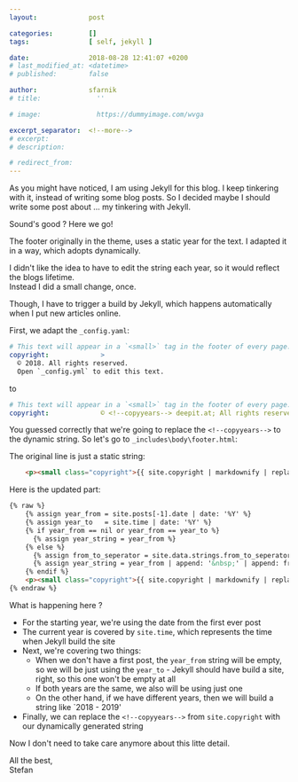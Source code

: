 ```yaml
---
layout:             post

categories:         []
tags:               [ self, jekyll ]

date:               2018-08-28 12:41:07 +0200
# last_modified_at: <datetime>
# published:        false

author:             sfarnik
# title:              ''

# image:              https://dummyimage.com/wvga

excerpt_separator:  <!--more-->
# excerpt:
# description:

# redirect_from:
---
```


As you might have noticed, I am using Jekyll for this blog.
I keep tinkering with it, instead of writing some blog posts. So I decided maybe I should write some post about ... my tinkering with Jekyll.

Sound's good ? Here we go!

<!--more-->

The footer originally in the theme, uses a static year for the text.
I adapted it in a way, which adopts dynamically.

I didn't like the idea to have to edit the string each year, so it would reflect the blogs lifetime.<br />Instead I did a small change, once.

Though, I have to trigger a build by Jekyll, which happens automatically when I put new articles online.

First, we adapt the ```_config.yaml```:

~~~yaml
# This text will appear in a `<small>` tag in the footer of every page.
copyright:             >
  © 2018. All rights reserved.
  Open `_config.yml` to edit this text.
~~~

to

~~~yaml
# This text will appear in a `<small>` tag in the footer of every page.
copyright:             © <!--copyyears--> deepit.at; All rights reserved.
~~~

You guessed correctly that we're going to replace the ```<!--copyyears-->``` to the dynamic string.
So let's go to ```_includes\body\footer.html```:

The original line is just a static string:
~~~html
    <p><small class="copyright">{{ site.copyright | markdownify | replace:'<p>','' | replace:'</p>','' }}</small></p>
~~~

Here is the updated part:
~~~html
{% raw %}
    {% assign year_from = site.posts[-1].date | date: '%Y' %}
    {% assign year_to   = site.time | date: '%Y' %}
    {% if year_from == nil or year_from == year_to %}
      {% assign year_string = year_from %}
    {% else %}
      {% assign from_to_seperator = site.data.strings.from_to_seperator | default: '-' %}
      {% assign year_string = year_from | append: '&nbsp;' | append: from_to_seperator | append: '&nbsp;' | append: year_to %}
    {% endif %}
    <p><small class="copyright">{{ site.copyright | markdownify | replace:'<!--copyyears-->',year_string | replace:'<p>','' | replace:'</p>','' }}</small></p>
{% endraw %}
~~~

What is happening here ?

- For the starting year, we're using the date from the first ever post
- The current year is covered by ```site.time```, which represents the time when Jekyll build the site
- Next, we're covering two things:
  - When we don't have a first post, the ```year_from``` string will be empty, so we will be just using the ```year_to``` - Jekyll should have build a site, right, so this one won't be empty at all
  - If both years are the same, we also will be using just one
  - On the other hand, if we have different years, then we will build a string like `2018 - 2019'
- Finally, we can replace the ```<!--copyyears-->``` from ```site.copyright``` with our dynamically generated string

Now I don't need to take care anymore about this litte detail.

All the best,<br />Stefan
